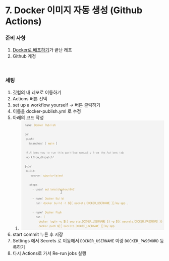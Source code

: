 # 7. Docker 이미지 자동 생성 (Github Actions)

### 준비 사항

1. <a href="6.Docker서버에배포하기.md">Docker로 배포하기</a>가 끝난 레포
2. Github 계정

<br>

### 세팅

1. 깃헙의 내 레포로 이동하기
2. Actions 버튼 선택
3. set up a workflow yourself -> 버튼 클릭하기
4. 이름을 docker-publish.yml 로 수정
5. 아래의 코드 작성
   1. <img src="..\images\githubaction.PNG" alt="githubaction" style="zoom:80%;" />	
6. start commit 누른 후 저장
7. Settings 에서 Secrets 로 이동해서 `DOCKER_USERNAME` 이랑 `DOCKER_PASSWORD` 등록하기
8. 다시 Actions로 가서 Re-run jobs 실행












